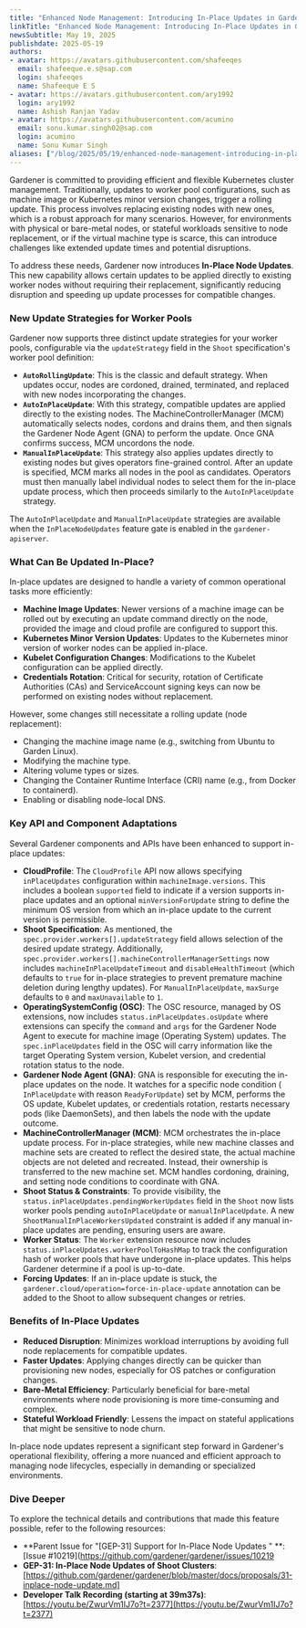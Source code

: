 ```yaml
---
title: "Enhanced Node Management: Introducing In-Place Updates in Gardener"
linkTitle: "Enhanced Node Management: Introducing In-Place Updates in Gardener"
newsSubtitle: May 19, 2025
publishdate: 2025-05-19
authors:
- avatar: https://avatars.githubusercontent.com/shafeeqes
  email: shafeeque.e.s@sap.com
  login: shafeeqes
  name: Shafeeque E S
- avatar: https://avatars.githubusercontent.com/ary1992
  login: ary1992
  name: Ashish Ranjan Yadav
- avatar: https://avatars.githubusercontent.com/acumino
  email: sonu.kumar.singh02@sap.com
  login: acumino
  name: Sonu Kumar Singh
aliases: ["/blog/2025/05/19/enhanced-node-management-introducing-in-place-updates-in-gardener"]
---
```


Gardener is committed to providing efficient and flexible Kubernetes cluster management. Traditionally, updates to worker pool configurations, such as machine image or Kubernetes minor version changes, trigger a rolling update. This process involves replacing existing nodes with new ones, which is a robust approach for many scenarios. However, for environments with physical or bare-metal nodes, or stateful workloads sensitive to node replacement, or if the virtual machine type is scarce, this can introduce challenges like extended update times and potential disruptions.

To address these needs, Gardener now introduces **In-Place Node Updates**. This new capability allows certain updates to be applied directly to existing worker nodes without requiring their replacement, significantly reducing disruption and speeding up update processes for compatible changes.

### New Update Strategies for Worker Pools

Gardener now supports three distinct update strategies for your worker pools, configurable via the `updateStrategy` field in the `Shoot` specification's worker pool definition:

*   **`AutoRollingUpdate`**: This is the classic and default strategy. When updates occur, nodes are cordoned, drained, terminated, and replaced with new nodes incorporating the changes.
*   **`AutoInPlaceUpdate`**: With this strategy, compatible updates are applied directly to the existing nodes. The MachineControllerManager (MCM) automatically selects nodes, cordons and drains them, and then signals the Gardener Node Agent (GNA) to perform the update. Once GNA confirms success, MCM uncordons the node.
*   **`ManualInPlaceUpdate`**: This strategy also applies updates directly to existing nodes but gives operators fine-grained control. After an update is specified, MCM marks all nodes in the pool as candidates. Operators must then manually label individual nodes to select them for the in-place update process, which then proceeds similarly to the `AutoInPlaceUpdate` strategy.

The `AutoInPlaceUpdate` and `ManualInPlaceUpdate` strategies are available when the `InPlaceNodeUpdates` feature gate is enabled in the `gardener-apiserver`.

### What Can Be Updated In-Place?

In-place updates are designed to handle a variety of common operational tasks more efficiently:

*   **Machine Image Updates**: Newer versions of a machine image can be rolled out by executing an update command directly on the node, provided the image and cloud profile are configured to support this.
*   **Kubernetes Minor Version Updates**: Updates to the Kubernetes minor version of worker nodes can be applied in-place.
*   **Kubelet Configuration Changes**: Modifications to the Kubelet configuration can be applied directly.
*   **Credentials Rotation**: Critical for security, rotation of Certificate Authorities (CAs) and ServiceAccount signing keys can now be performed on existing nodes without replacement.

However, some changes still necessitate a rolling update (node replacement):
*   Changing the machine image name (e.g., switching from Ubuntu to Garden Linux).
*   Modifying the machine type.
*   Altering volume types or sizes.
*   Changing the Container Runtime Interface (CRI) name (e.g., from Docker to containerd).
*   Enabling or disabling node-local DNS.

### Key API and Component Adaptations

Several Gardener components and APIs have been enhanced to support in-place updates:

*   **CloudProfile**: The `CloudProfile` API now allows specifying `inPlaceUpdates` configuration within `machineImage.versions`. This includes a boolean `supported` field to indicate if a version supports in-place updates and an optional `minVersionForUpdate` string to define the minimum OS version from which an in-place update to the current version is permissible.
*   **Shoot Specification**: As mentioned, the `spec.provider.workers[].updateStrategy` field allows selection of the desired update strategy. Additionally, `spec.provider.workers[].machineControllerManagerSettings` now includes `machineInPlaceUpdateTimeout` and `disableHealthTimeout` (which defaults to `true` for in-place strategies to prevent premature machine deletion during lengthy updates). For `ManualInPlaceUpdate`, `maxSurge` defaults to `0` and `maxUnavailable` to `1`.
*   **OperatingSystemConfig (OSC)**: The OSC resource, managed by OS extensions, now includes `status.inPlaceUpdates.osUpdate` where extensions can specify the `command` and `args` for the Gardener Node Agent to execute for machine image (Operating System) updates. The `spec.inPlaceUpdates` field in the OSC will carry information like the target Operating System version, Kubelet version, and credential rotation status to the node.
*   **Gardener Node Agent (GNA)**: GNA is responsible for executing the in-place updates on the node. It watches for a specific node condition ( `InPlaceUpdate` with reason `ReadyForUpdate`) set by MCM, performs the OS update, Kubelet updates, or credentials rotation, restarts necessary pods (like DaemonSets), and then labels the node with the update outcome.
*   **MachineControllerManager (MCM)**: MCM orchestrates the in-place update process. For in-place strategies, while new machine classes and machine sets are created to reflect the desired state, the actual machine objects are not deleted and recreated. Instead, their ownership is transferred to the new machine set. MCM handles cordoning, draining, and setting node conditions to coordinate with GNA.
*   **Shoot Status & Constraints**: To provide visibility, the `status.inPlaceUpdates.pendingWorkerUpdates` field in the `Shoot` now lists worker pools pending `autoInPlaceUpdate` or `manualInPlaceUpdate`. A new `ShootManualInPlaceWorkersUpdated` constraint is added if any manual in-place updates are pending, ensuring users are aware.
*   **Worker Status**: The `Worker` extension resource now includes `status.inPlaceUpdates.workerPoolToHashMap` to track the configuration hash of worker pools that have undergone in-place updates. This helps Gardener determine if a pool is up-to-date.
*   **Forcing Updates**: If an in-place update is stuck, the `gardener.cloud/operation=force-in-place-update` annotation can be added to the Shoot to allow subsequent changes or retries.

### Benefits of In-Place Updates

*   **Reduced Disruption**: Minimizes workload interruptions by avoiding full node replacements for compatible updates.
*   **Faster Updates**: Applying changes directly can be quicker than provisioning new nodes, especially for OS patches or configuration changes.
*   **Bare-Metal Efficiency**: Particularly beneficial for bare-metal environments where node provisioning is more time-consuming and complex.
*   **Stateful Workload Friendly**: Lessens the impact on stateful applications that might be sensitive to node churn.

In-place node updates represent a significant step forward in Gardener's operational flexibility, offering a more nuanced and efficient approach to managing node lifecycles, especially in demanding or specialized environments.

### Dive Deeper

To explore the technical details and contributions that made this feature possible, refer to the following resources:
*   **Parent Issue for "[GEP-31] Support for In-Place Node Updates
" **: [Issue #10219](https://github.com/gardener/gardener/issues/10219 
*   **GEP-31: In-Place Node Updates of Shoot Clusters**: [https://github.com/gardener/gardener/blob/master/docs/proposals/31-inplace-node-update.md]
*   **Developer Talk Recording (starting at 39m37s)**: [https://youtu.be/ZwurVm1IJ7o?t=2377](https://youtu.be/ZwurVm1IJ7o?t=2377)